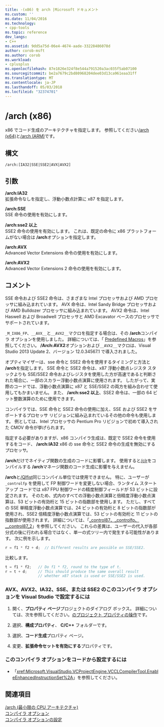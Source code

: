 ```yaml
---
title: -(x86) を arch |Microsoft ドキュメント
ms.custom: ''
ms.date: 11/04/2016
ms.technology:
- cpp-tools
ms.topic: reference
dev_langs:
- C++
ms.assetid: 9dd5a75d-06e4-4674-aade-33228486078d
author: corob-msft
ms.author: corob
ms.workload:
- cplusplus
ms.openlocfilehash: 87e1826e324f8e544a791520a3ac035f5ab07100
ms.sourcegitcommit: be2a7679c2bd80968204dee03d13ca961eaa31ff
ms.translationtype: MT
ms.contentlocale: ja-JP
ms.lasthandoff: 05/03/2018
ms.locfileid: "32374701"
---
```

# <a name="arch-x86"></a>/arch (x86)
x86 でコード生成のアーキテクチャを指定します。 参照してください[/arch (x64)](../../build/reference/arch-x64.md)と[/arch (ARM)](../../build/reference/arch-arm.md)です。  
  
## <a name="syntax"></a>構文  
  
```  
/arch:[IA32|SSE|SSE2|AVX|AVX2]  
```  
  
## <a name="arguments"></a>引数  
 **/arch:IA32**  
 拡張命令なしを指定し、浮動小数点計算に x87 を指定します。  
  
 **/arch:SSE**  
 SSE 命令の使用を有効にします。  
  
 **/arch:sse2 以上**  
 SSE2 命令の使用を有効にします。 これは、既定の命令に x86 プラットフォームがない場合は **/arch**オプションを指定します。  
  
 **/arch:AVX**  
 Advanced Vector Extensions 命令の使用を有効にします。  
  
 **/arch:AVX2**  
 Advanced Vector Extensions 2 命令の使用を有効にします。  
  
## <a name="remarks"></a>コメント  
 SSE 命令および SSE2 命令は、さまざまな Intel プロセッサおよび AMD プロセッサに組み込まれています。 AVX 命令は、Intel Sandy Bridge プロセッサおよび AMD Bulldozer プロセッサに組み込まれています。 AVX2 命令は、Intel Haswell および Broadwell プロセッサと AMD Excavator ベースのプロセッサでサポートされています。  
  
 `_M_IX86_FP`、`__AVX__`と`__AVX2__`マクロを指定する場合は、その **/arch**コンパイラ オプションを使用しました。 詳細については、「 [Predefined Macros](../../preprocessor/predefined-macros.md)」を参照してください。 **/Arch:AVX2**オプションおよび`__AVX2__`マクロは、Visual Studio 2013 Update 2、バージョン 12.0.34567.1 で導入されました。  
  
 オプティマイザーは、sse 命令と SSE2 命令を使用するタイミングと方法と **/arch**を指定します。 SSE 命令と SSE2 命令は、x87 浮動小数点レジスタ スタックよりも SSE/SSE2 命令およびレジスタを使用した方が高速であると判断された場合に、一部のスカラー浮動小数点演算に使用されます。 したがって、実際のコードでは、浮動小数点演算に x87 と SSE/SSE2 の両方を組み合わせて使用してもかまいません。 また、 **/arch:sse2 以上**、SSE2 命令は、一部の 64 ビット整数演算のために使用できます。  
  
 コンパイラでは、SSE 命令と SSE2 命令の使用に加え、SSE および SSE2 をサポートするプロセッサ リビジョンに組み込まれているその他の命令も使用します。 例としては、Intel プロセッサの Pentium Pro リビジョンで初めて導入された CMOV 命令が挙げられます。  
  
 指定する必要がありますが、x86 コンパイラ生成は、既定で SSE2 命令を使用するをコード、 **/arch:IA32** x86 の sse 命令と SSE2 命令の生成を無効にするプロセッサ。  
  
 **/arch**だけでネイティブ関数の生成のコードに影響します。 使用すると[/clr](../../build/reference/clr-common-language-runtime-compilation.md)をコンパイルする **/arch**マネージ関数のコード生成に影響を与えません。  
  
 **/arch**と[/QIfist](../../build/reference/qifist-suppress-ftol.md)同じコンパイル単位では使用できません。 特に、ユーザーが `_controlfp` を使用して FP 制御ワードを変更しない場合、ランタイム スタートアップ コードでは x87 FPU 制御ワードの精度制御フィールドが 53 ビットに設定されます。 そのため、式内のすべての浮動小数点演算と倍精度浮動小数点演算は、53 ビットの有効桁と 15 ビットの指数部を使用します。 ただし、すべての SSE 単精度浮動小数点演算では、24 ビットの有効桁と 8 ビットの指数部が使用され、SSE2 倍精度浮動小数点演算では、53 ビットの有効桁と 11 ビットの指数部が使用されます。 詳細については、「[_control87、_controlfp、\__control87_2](../../c-runtime-library/reference/control87-controlfp-control87-2.md)」を参照してください。 これらの差異は、ユーザーの代入が各部分式の後に行われる場合ではなく、単一の式ツリー内で発生する可能性があります。 次に例を示します。  
  
```cpp  
r = f1 * f2 + d;  // Different results are possible on SSE/SSE2.  
```  
  
 比較します。  
  
```cpp  
t = f1 * f2;   // Do f1 * f2, round to the type of t.  
r = t + d;     // This should produce the same overall result   
               // whether x87 stack is used or SSE/SSE2 is used.  
```  
  
### <a name="to-set-this-compiler-option-for-avx-avx2-ia32-sse-or-sse2-in-visual-studio"></a>AVX、AVX2、IA32、SSE、または SSE2 のこのコンパイラ オプションを Visual Studio で設定するには  
  
1.  開く、**プロパティ ページ**プロジェクトのダイアログ ボックス。 詳細については、次を参照してください。[のプロジェクト プロパティの操作](../../ide/working-with-project-properties.md)です。  
  
2.  選択、**構成プロパティ**、 **C/C++** フォルダーです。  
  
3.  選択、**コード生成**プロパティ ページ。  
  
4.  変更、**拡張命令セットを有効にする**プロパティです。  
  
### <a name="to-set-this-compiler-option-programmatically"></a>このコンパイラ オプションをコードから設定するには  
  
-   「<xref:Microsoft.VisualStudio.VCProjectEngine.VCCLCompilerTool.EnableEnhancedInstructionSet%2A>」を参照してください。  
  
## <a name="see-also"></a>関連項目  
 [/arch (最小限の CPU アーキテクチャ)](../../build/reference/arch-minimum-cpu-architecture.md)   
 [コンパイラ オプション](../../build/reference/compiler-options.md)   
 [コンパイラ オプションの設定](../../build/reference/setting-compiler-options.md)